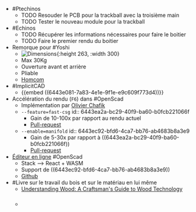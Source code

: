 - #Ptechinos
	- TODO Resouder le PCB pour la trackball avec la troisième main
	- TODO Tester le nouveau module pour la trackball
- #Echinos
	- TODO Récupérer les informations nécessaires pour faire le boitier
	- TODO Faire le premier rendu du boitier
- Remorque pour #Yoshi
	- ![Dimensions](https://m.media-amazon.com/images/I/71qo7P6cdgL._AC_UF1000,1000_QL80_FMwebp_.jpg){:height 263, :width 300}
	- Max 30Kg
	- Ouverture avant et arrière
	- Pliable
	- [Homcom](https://www.amazon.fr/dp/B007NCHVMI?tag=dressagechiennet-21&linkCode=ogi&th=1&psc=1)
- #ImplicitCAD
	- {{embed ((6443e081-7a83-4e1e-9f1e-e9c609f773d4))}}
- Accélération du rendu (`F6`) dans #OpenScad
	- Implémentation par [Olivier Chafik](https://ochafik.com/about.html)
	- `--feature=fast-csg`
	  id:: 6443ea2a-bc29-40f9-ba60-b0fcb221066f
		- Gain de 10-100x par rapport au rendu actuel
		- [Pull-request](https://github.com/openscad/openscad/pull/4087)
	- `--enable=manifold`
	  id:: 6443ec92-bfd6-4ca7-bb76-ab4683b8a3e9
		- Gain de 5-30x par rapport à ((6443ea2a-bc29-40f9-ba60-b0fcb221066f))
		- [Pull-request](https://github.com/openscad/openscad/pull/4533)
- [Éditeur en ligne](https://ochafik.com/openscad2/) #OpenScad
	- Stack --> React + WASM
	- Support de ((6443ec92-bfd6-4ca7-bb76-ab4683b8a3e9))
	- [Github](https://github.com/openscad/openscad-playground)
- #Livre sur le travail du bois et sur le matériau en lui même
	- [Understanding Wood: A Craftsman's Guide to Wood Technology](https://www.goodreads.com/author/show/90598.R_Bruce_Hoadley)
	- ###